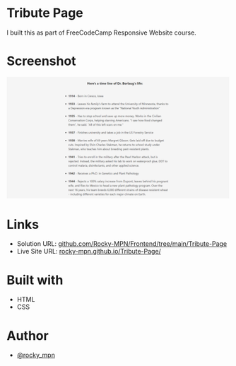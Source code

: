 # Tribute Page

I built this as part of FreeCodeCamp Responsive Website course.



# Screenshot

![](screenshot.png)


# Links

- Solution URL: [github.com/Rocky-MPN/Frontend/tree/main/Tribute-Page](https://github.com/Rocky-MPN/Frontend/tree/main/FreeCodeCamp/Tribute-Page)
- Live Site URL: [rocky-mpn.github.io/Tribute-Page/](https://rocky-mpn.github.io/Tribute-Page/)


# Built with

- HTML
- CSS


#  Author

- [@rocky_mpn](https://www.twitter.com/rocky_mpn)

